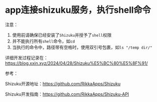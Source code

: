 app连接shizuku服务，执行shell命令
===============================

注意：

1. 使用前请确保已经安装了`Shizuku`并授予了`shell`权限
2. 并不能执行所有`shell`命令，如`cd`
3. 当执行的命令中，路径带有空格时，使用双引号包裹，如`ls "/temp dir/"`


详细开发过程记录在：https://blog.xxin.xyz/2024/04/28/Shizuku%E5%BC%80%E5%8F%91/

参考：

Shizuku开源地址：https://github.com/RikkaApps/Shizuku

Shizuku开发指南：https://github.com/RikkaApps/Shizuku-API